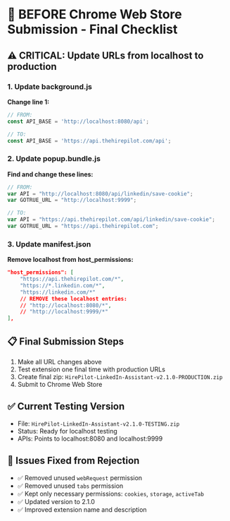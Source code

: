 # 🚀 BEFORE Chrome Web Store Submission - Final Checklist

## ⚠️ CRITICAL: Update URLs from localhost to production

### 1. Update background.js
**Change line 1:**
```javascript
// FROM:
const API_BASE = 'http://localhost:8080/api';

// TO:
const API_BASE = 'https://api.thehirepilot.com/api';
```

### 2. Update popup.bundle.js 
**Find and change these lines:**
```javascript
// FROM:
var API = "http://localhost:8080/api/linkedin/save-cookie";
var GOTRUE_URL = "http://localhost:9999";

// TO:
var API = "https://api.thehirepilot.com/api/linkedin/save-cookie";
var GOTRUE_URL = "https://api.thehirepilot.com";
```

### 3. Update manifest.json
**Remove localhost from host_permissions:**
```json
"host_permissions": [
    "https://api.thehirepilot.com/*",
    "https://*.linkedin.com/*",
    "https://linkedin.com/*"
    // REMOVE these localhost entries:
    // "http://localhost:8080/*",
    // "http://localhost:9999/*"
],
```

## 📋 Final Submission Steps
1. Make all URL changes above
2. Test extension one final time with production URLs
3. Create final zip: `HirePilot-LinkedIn-Assistant-v2.1.0-PRODUCTION.zip`
4. Submit to Chrome Web Store

## ✅ Current Testing Version
- File: `HirePilot-LinkedIn-Assistant-v2.1.0-TESTING.zip`
- Status: Ready for localhost testing
- APIs: Points to localhost:8080 and localhost:9999

## 🎯 Issues Fixed from Rejection
- ✅ Removed unused `webRequest` permission
- ✅ Removed unused `tabs` permission  
- ✅ Kept only necessary permissions: `cookies`, `storage`, `activeTab`
- ✅ Updated version to 2.1.0
- ✅ Improved extension name and description